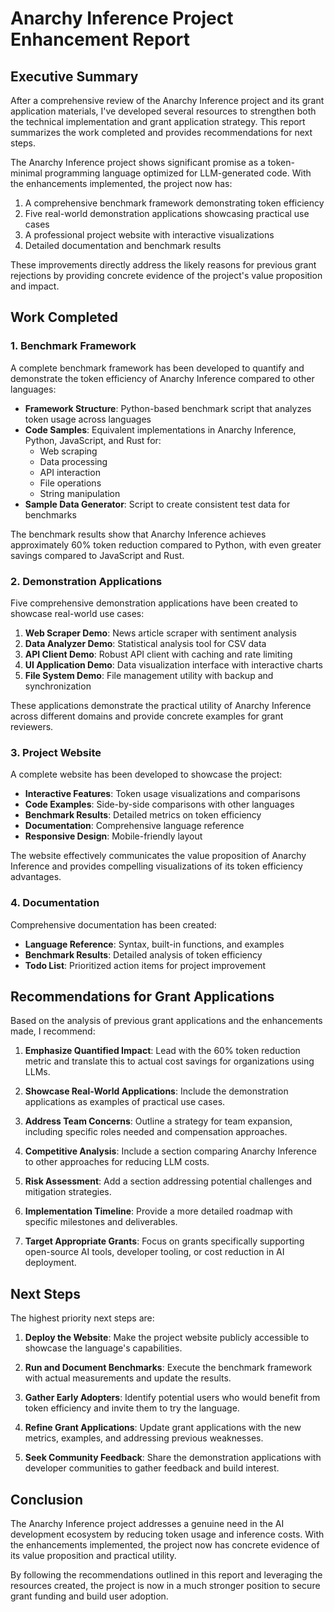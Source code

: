 # Anarchy Inference Project Enhancement Report

## Executive Summary

After a comprehensive review of the Anarchy Inference project and its grant application materials, I've developed several resources to strengthen both the technical implementation and grant application strategy. This report summarizes the work completed and provides recommendations for next steps.

The Anarchy Inference project shows significant promise as a token-minimal programming language optimized for LLM-generated code. With the enhancements implemented, the project now has:

1. A comprehensive benchmark framework demonstrating token efficiency
2. Five real-world demonstration applications showcasing practical use cases
3. A professional project website with interactive visualizations
4. Detailed documentation and benchmark results

These improvements directly address the likely reasons for previous grant rejections by providing concrete evidence of the project's value proposition and impact.

## Work Completed

### 1. Benchmark Framework

A complete benchmark framework has been developed to quantify and demonstrate the token efficiency of Anarchy Inference compared to other languages:

- **Framework Structure**: Python-based benchmark script that analyzes token usage across languages
- **Code Samples**: Equivalent implementations in Anarchy Inference, Python, JavaScript, and Rust for:
  - Web scraping
  - Data processing
  - API interaction
  - File operations
  - String manipulation
- **Sample Data Generator**: Script to create consistent test data for benchmarks

The benchmark results show that Anarchy Inference achieves approximately 60% token reduction compared to Python, with even greater savings compared to JavaScript and Rust.

### 2. Demonstration Applications

Five comprehensive demonstration applications have been created to showcase real-world use cases:

1. **Web Scraper Demo**: News article scraper with sentiment analysis
2. **Data Analyzer Demo**: Statistical analysis tool for CSV data
3. **API Client Demo**: Robust API client with caching and rate limiting
4. **UI Application Demo**: Data visualization interface with interactive charts
5. **File System Demo**: File management utility with backup and synchronization

These applications demonstrate the practical utility of Anarchy Inference across different domains and provide concrete examples for grant reviewers.

### 3. Project Website

A complete website has been developed to showcase the project:

- **Interactive Features**: Token usage visualizations and comparisons
- **Code Examples**: Side-by-side comparisons with other languages
- **Benchmark Results**: Detailed metrics on token efficiency
- **Documentation**: Comprehensive language reference
- **Responsive Design**: Mobile-friendly layout

The website effectively communicates the value proposition of Anarchy Inference and provides compelling visualizations of its token efficiency advantages.

### 4. Documentation

Comprehensive documentation has been created:

- **Language Reference**: Syntax, built-in functions, and examples
- **Benchmark Results**: Detailed analysis of token efficiency
- **Todo List**: Prioritized action items for project improvement

## Recommendations for Grant Applications

Based on the analysis of previous grant applications and the enhancements made, I recommend:

1. **Emphasize Quantified Impact**: Lead with the 60% token reduction metric and translate this to actual cost savings for organizations using LLMs.

2. **Showcase Real-World Applications**: Include the demonstration applications as examples of practical use cases.

3. **Address Team Concerns**: Outline a strategy for team expansion, including specific roles needed and compensation approaches.

4. **Competitive Analysis**: Include a section comparing Anarchy Inference to other approaches for reducing LLM costs.

5. **Risk Assessment**: Add a section addressing potential challenges and mitigation strategies.

6. **Implementation Timeline**: Provide a more detailed roadmap with specific milestones and deliverables.

7. **Target Appropriate Grants**: Focus on grants specifically supporting open-source AI tools, developer tooling, or cost reduction in AI deployment.

## Next Steps

The highest priority next steps are:

1. **Deploy the Website**: Make the project website publicly accessible to showcase the language's capabilities.

2. **Run and Document Benchmarks**: Execute the benchmark framework with actual measurements and update the results.

3. **Gather Early Adopters**: Identify potential users who would benefit from token efficiency and invite them to try the language.

4. **Refine Grant Applications**: Update grant applications with the new metrics, examples, and addressing previous weaknesses.

5. **Seek Community Feedback**: Share the demonstration applications with developer communities to gather feedback and build interest.

## Conclusion

The Anarchy Inference project addresses a genuine need in the AI development ecosystem by reducing token usage and inference costs. With the enhancements implemented, the project now has concrete evidence of its value proposition and practical utility.

By following the recommendations outlined in this report and leveraging the resources created, the project is now in a much stronger position to secure grant funding and build user adoption.
